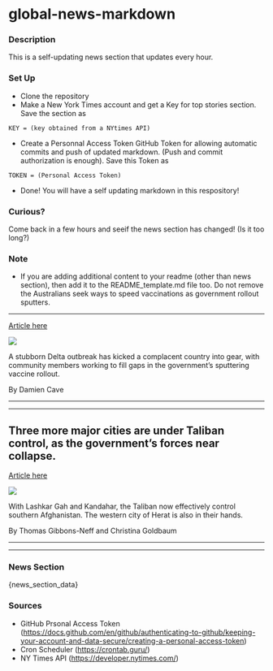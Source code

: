 # global-news-markdown

### Description 
This is a self-updating news section that updates every hour.

### Set Up 
* Clone the repository
* Make a New York Times account and get a Key for top stories section. Save the section as 
 ```
 KEY = (key obtained from a NYtimes API)
 ```
*  Create a Personnal Access Token GitHub Token for allowing automatic commits and push of updated markdown. (Push and commit authorization is enough). Save this Token as 
```
TOKEN = (Personal Access Token)
```
* Done! You will have a self updating markdown in this respository!

### Curious?
Come back in a few hours and seeif the news section has changed! (Is it too long?)

### Note
* If you are adding additional content to your readme (other than news section), then add it to the README_template.md file too. Do not remove the Australians seek ways to speed vaccinations as government rollout sputters.
---------------------------------------------------------------------------

[Article here](https://www.nytimes.com/2021/08/12/world/australians-seek-ways-to-speed-vaccinations-as-government-rollout-sputters.html)

[![](https://static01.nyt.com/images/2021/08/12/world/12virus-briefing-australia-covid/merlin_193157814_0a4d4f39-f1e0-49fe-a68f-19255933ee74-superJumbo.jpg)](https://www.nytimes.com/2021/08/12/world/australians-seek-ways-to-speed-vaccinations-as-government-rollout-sputters.html)

A stubborn Delta outbreak has kicked a complacent country into gear, with community members working to fill gaps in the government’s sputtering vaccine rollout.

By Damien Cave

* * *

* * *

Three more major cities are under Taliban control, as the government’s forces near collapse.
--------------------------------------------------------------------------------------------

[Article here](https://www.nytimes.com/2021/08/13/world/asia/afghanistan-taliban-advance-kandahar.html)

[![](https://static01.nyt.com/images/2021/08/12/world/00AFGHANISTAN-KANDAHAR-HFO/merlin_192879501_c6a50e9e-c02e-4598-ba16-cf3514e4f789-superJumbo.jpg)](https://www.nytimes.com/2021/08/13/world/asia/afghanistan-taliban-advance-kandahar.html)

With Lashkar Gah and Kandahar, the Taliban now effectively control southern Afghanistan. The western city of Herat is also in their hands.

By Thomas Gibbons-Neff and Christina Goldbaum

* * *

* * *

### News Section 
{news_section_data}


### Sources 
* GitHub Prsonal Access Token (https://docs.github.com/en/github/authenticating-to-github/keeping-your-account-and-data-secure/creating-a-personal-access-token)
* Cron Scheduler (https://crontab.guru/)
* NY Times API (https://developer.nytimes.com/)
